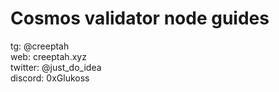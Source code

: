 # Cosmos validator node guides

tg: @creeptah \
web: creeptah.xyz \
twitter: @just_do_idea \
discord: 0xGlukoss

